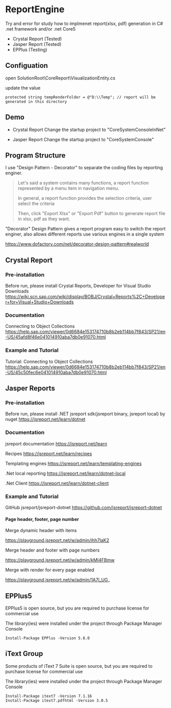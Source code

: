 # ReportEngine
Try and error for study how to implmenet report(xlsx, pdf) generation in C# .net framework and/or .net Core5

- Crystal Report (Tested)
- Jasper Report (Tested)
- EPPlus (Testing)

## Configuation
open SolutionRoot\CoreReport\VisualizationEntity.cs

update the value
```
protected string tempRenderFolder = @"D:\\Temp"; // report will be generated in this directory
```

## Demo
- Crystal Report
Change the startup project to "CoreSystemConsoleInNet"

- Jasper Report
Change the startup project to "CoreSystemConsole"

## Program Structure
I use "Design Pattern - Decorator" to separate the coding files by reporting enginer.
>Let's said a system contains many functions, a report function represented by a menu item in navigation menu.
>
>In general, a report function provides the selection criteria, user select the criteria 
>
>Then, click "Export Xlsx" or "Export Pdf" button to generate report file in xlsx, pdf as they want.

"Decorator" Design Pattern gives a report program easy to switch the report enginer, also allows different reports use various engines in a single system

https://www.dofactory.com/net/decorator-design-pattern#realworld


## Crystal Report
### Pre-installation
Before run, please install Crystal Reports, Developer for Visual Studio Downloads
https://wiki.scn.sap.com/wiki/display/BOBJ/Crystal+Reports%2C+Developer+for+Visual+Studio+Downloads

### Documentation
Connecting to Object Collections
https://help.sap.com/viewer/0d6684e153174710b8b2eb114bb7f843/SP21/en-US/45afd8f46e041014910aba7db0e91070.html

### Example and Tutorial
Tutorial: Connecting to Object Collections
https://help.sap.com/viewer/0d6684e153174710b8b2eb114bb7f843/SP21/en-US/45c50fec6e041014910aba7db0e91070.html

## Jasper Reports
### Pre-installation
Before run, please install .NET jsreport sdk(jsreport binary, jsreport local) by nuget
https://jsreport.net/learn/dotnet

### Documentation
jsreport documentation
https://jsreport.net/learn

Recipes
https://jsreport.net/learn/recipes

Templating engines
https://jsreport.net/learn/templating-engines

.Net local reporting
https://jsreport.net/learn/dotnet-local

.Net Client
https://jsreport.net/learn/dotnet-client

### Example and Tutorial
GitHub jsreport/jsreport-dotnet
https://github.com/jsreport/jsreport-dotnet

#### Page header, footer, page number
Merge dynamic header with items
 
https://playground.jsreport.net/w/admin/ihh7laK2

Merge header and footer with page numbers

https://playground.jsreport.net/w/admin/kMI4FBmw

Merge with render for every page enabled

https://playground.jsreport.net/w/admin/1A7l_UG_

## EPPlus5
EPPlus5 is open source, but you are required to purchase license for commercial use

The library(ies) were installed under the project through Package Manager Console

[EPPlus]:https://www.nuget.org/packages/EPPlus

```
Install-Package EPPlus -Version 5.8.0
```

## iText Group
Some products of iText 7 Suite is open source, but you are required to purchase license for commercial use

The library(ies) were installed under the project through Package Manager Console

[itext7]:https://github.com/itext/itext7-dotnet
[itext7.pdfhtml]:https://github.com/itext/i7n-pdfhtml

```
Install-Package itext7 -Version 7.1.16
Install-Package itext7.pdfhtml -Version 3.0.5
```
